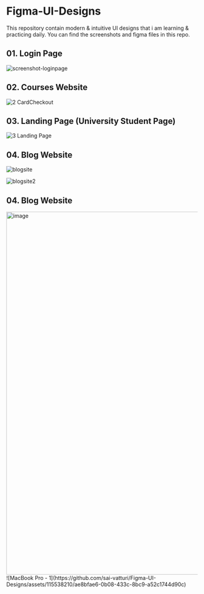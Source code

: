 # Figma-UI-Designs
This repository contain modern &amp; intuitive UI designs that i am learning &amp; practicing daily. You can find the screenshots and figma files in this repo.


## 01. Login Page
![screenshot-loginpage](https://github.com/sai-vatturi/Figma-UI-Designs/assets/115538210/7c02b639-9c76-4280-bb13-2d5f40041373)

## 02. Courses Website
![2 CardCheckout](https://github.com/sai-vatturi/Figma-UI-Designs/assets/115538210/d47bcc91-453d-41f5-bcef-0f9cdeaf6972)

## 03. Landing Page (University Student Page)
![3  Landing Page](https://github.com/sai-vatturi/Figma-UI-Designs/assets/115538210/553196e5-271e-46e4-b502-af29664720f6)
## 04. Blog Website
![blogsite](https://github.com/sai-vatturi/Figma-UI-Designs/assets/115538210/f7acf013-6499-4c5a-af74-45b13a10219f)

![blogsite2](https://github.com/sai-vatturi/Figma-UI-Designs/assets/115538210/e2ff1877-ce7a-40bd-ac08-0b24af20108a)
## 04. Blog Website
<img width="955" alt="image" src="https://github.com/sai-vatturi/Figma-UI-Designs/assets/115538210/c79dcee1-56ca-4431-81fa-186762533b79">
![MacBook Pro - 1](https://github.com/sai-vatturi/Figma-UI-Designs/assets/115538210/ae8bfae6-0b08-433c-8bc9-a52c1744d90c)
